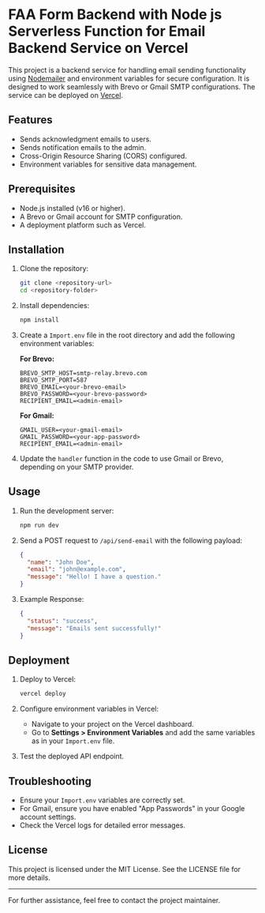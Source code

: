 # FAA Form Backend with Node js Serverless Function for Email Backend Service on Vercel

This project is a backend service for handling email sending functionality using [Nodemailer](https://nodemailer.com/) and environment variables for secure configuration. It is designed to work seamlessly with Brevo or Gmail SMTP configurations. The service can be deployed on [Vercel](https://vercel.com).

## Features

- Sends acknowledgment emails to users.
- Sends notification emails to the admin.
- Cross-Origin Resource Sharing (CORS) configured.
- Environment variables for sensitive data management.

## Prerequisites

- Node.js installed (v16 or higher).
- A Brevo or Gmail account for SMTP configuration.
- A deployment platform such as Vercel.

## Installation

1. Clone the repository:

   ```bash
   git clone <repository-url>
   cd <repository-folder>
   ```

2. Install dependencies:

   ```bash
   npm install
   ```

3. Create a `Import.env` file in the root directory and add the following environment variables:

   **For Brevo:**

   ```env
   BREVO_SMTP_HOST=smtp-relay.brevo.com
   BREVO_SMTP_PORT=587
   BREVO_EMAIL=<your-brevo-email>
   BREVO_PASSWORD=<your-brevo-password>
   RECIPIENT_EMAIL=<admin-email>
   ```

   **For Gmail:**

   ```env
   GMAIL_USER=<your-gmail-email>
   GMAIL_PASSWORD=<your-app-password>
   RECIPIENT_EMAIL=<admin-email>
   ```

4. Update the `handler` function in the code to use Gmail or Brevo, depending on your SMTP provider.

## Usage

1. Run the development server:

   ```bash
   npm run dev
   ```

2. Send a POST request to `/api/send-email` with the following payload:

   ```json
   {
     "name": "John Doe",
     "email": "john@example.com",
     "message": "Hello! I have a question."
   }
   ```

3. Example Response:
   ```json
   {
     "status": "success",
     "message": "Emails sent successfully!"
   }
   ```

## Deployment

1. Deploy to Vercel:

   ```bash
   vercel deploy
   ```

2. Configure environment variables in Vercel:

   - Navigate to your project on the Vercel dashboard.
   - Go to **Settings > Environment Variables** and add the same variables as in your `Import.env` file.

3. Test the deployed API endpoint.

## Troubleshooting

- Ensure your `Import.env` variables are correctly set.
- For Gmail, ensure you have enabled "App Passwords" in your Google account settings.
- Check the Vercel logs for detailed error messages.

## License

This project is licensed under the MIT License. See the LICENSE file for more details.

---

For further assistance, feel free to contact the project maintainer.
